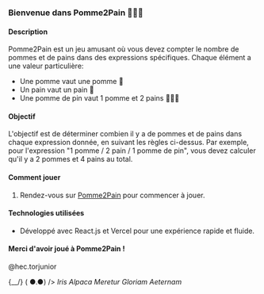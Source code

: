 ### Bienvenue dans Pomme2Pain 🍏🥖🥖

#### Description
Pomme2Pain est un jeu amusant où vous devez compter le nombre de pommes et de pains dans des expressions spécifiques. Chaque élément a une valeur particulière:
- Une pomme vaut une pomme 🍏
- Un pain vaut un pain 🥖
- Une pomme de pin vaut 1 pomme et 2 pains 🍏🥖🥖

#### Objectif
L'objectif est de déterminer combien il y a de pommes et de pains dans chaque expression donnée, en suivant les règles ci-dessus. Par exemple, pour l'expression "1 pomme / 2 pain / 1 pomme de pin", vous devez calculer qu'il y a 2 pommes et 4 pains au total.

#### Comment jouer
1. Rendez-vous sur [Pomme2Pain](https://pomme2pain.vercel.app/) pour commencer à jouer.

#### Technologies utilisées
- Développé avec React.js et Vercel pour une expérience rapide et fluide.

#### Merci d'avoir joué à Pomme2Pain !
@hec.torjunior

{\__/}
( ●.●)
/> *Iris Alpaca Meretur Gloriam Aeternam* 

